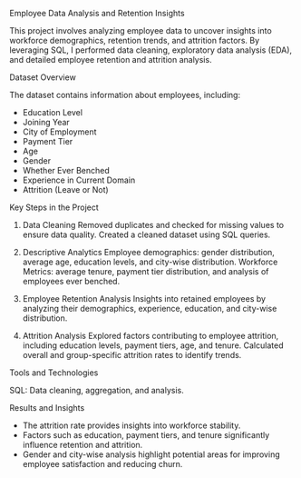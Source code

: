 Employee Data Analysis and Retention Insights

This project involves analyzing employee data to uncover insights into workforce demographics, retention trends, and attrition factors. By leveraging SQL, I performed data cleaning, exploratory data analysis (EDA), and detailed employee retention and attrition analysis.

Dataset Overview

The dataset contains information about employees, including:

- Education Level
- Joining Year
- City of Employment
- Payment Tier
- Age
- Gender
- Whether Ever Benched
- Experience in Current Domain
- Attrition (Leave or Not)

Key Steps in the Project

1. Data Cleaning
Removed duplicates and checked for missing values to ensure data quality.
Created a cleaned dataset using SQL queries.

2. Descriptive Analytics
Employee demographics: gender distribution, average age, education levels, and city-wise distribution.
Workforce Metrics: average tenure, payment tier distribution, and analysis of employees ever benched.

3. Employee Retention Analysis
Insights into retained employees by analyzing their demographics, experience, education, and city-wise distribution.

4. Attrition Analysis
Explored factors contributing to employee attrition, including education levels, payment tiers, age, and tenure.
Calculated overall and group-specific attrition rates to identify trends.

Tools and Technologies

SQL: Data cleaning, aggregation, and analysis.

Results and Insights

- The attrition rate provides insights into workforce stability.
- Factors such as education, payment tiers, and tenure significantly influence retention and attrition.
- Gender and city-wise analysis highlight potential areas for improving employee satisfaction and reducing churn.

